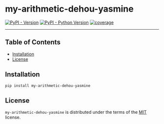 # my-arithmetic-dehou-yasmine

[![PyPI - Version](https://img.shields.io/pypi/v/my-arithmetic-dehou-yasmine.svg)](https://pypi.org/project/my-arithmetic-dehou-yasmine)
[![PyPI - Python Version](https://img.shields.io/pypi/pyversions/my-arithmetic-dehou-yasmine.svg)](https://pypi.org/project/my-arithmetic-dehou-yasmine)
[![coverage](https://gitlab.univ-lr.fr/groupe-4-projet-initiale/my-arithmetic-dehou-yasmine/badges/main/coverage.svg?job=coverage)]()

-----

## Table of Contents

- [Installation](#installation)
- [License](#license)

## Installation

```console
pip install my-arithmetic-dehou-yasmine
```

## License

`my-arithmetic-dehou-yasmine` is distributed under the terms of the [MIT](https://spdx.org/licenses/MIT.html) license.
